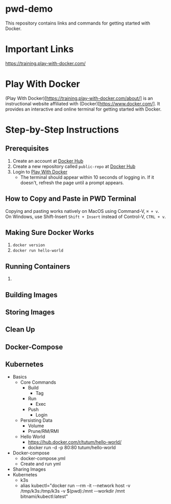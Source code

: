 # pwd-demo
This repository contains links and commands for getting started with Docker.

# Important Links
https://training.play-with-docker.com/

# Play With Docker
(Play With Docker)[https://training.play-with-docker.com/about/] is an instructional website affiliated with (Docker)[https://www.docker.com/]. It provides an interactive and online terminal for getting started with Docker. 

# Step-by-Step Instructions
## Prerequisites
1. Create an account at [Docker Hub](https://hub.docker.com)
2. Create a new repository called `public-repo` at [Docker Hub](https://cloud.docker.com/repository/create)
3. Login to [Play With Docker](https://training.play-with-docker.com/ops-s1-hello/)
    * The terminal should appear within 10 seconds of logging in. If it doesn't, refresh the page until a prompt appears. 

## How to Copy and Paste in PWD Terminal
Copying and pasting works natively on MacOS using Command-V, `⌘ + v`. On Windows, use Shift-Insert `Shift + Insert` instead of Control-V, `CTRL + v`.

## Making Sure Docker Works
1. `docker version`
2. `docker run hello-world`

## Running Containers
1. 

## Building Images

## Storing Images

## Clean Up

## Docker-Compose

## Kubernetes

- Basics
    - Core Commands
        - Build
            - Tag
        - Run
            - Exec
        - Push
            - Login
    - Persisting Data
        - Volume
        - Prune/RM/RMI
    - Hello World
        - https://hub.docker.com/r/tutum/hello-world/
        - docker run -d -p 80:80 tutum/hello-world
- Docker-compose
    - docker-compose.yml
    - Create and run yml
- Sharing Images
- Kubernetes
    - k3s
    - alias kubectl="docker run --rm -it --network host -v /tmp/k3s:/tmp/k3s -v $(pwd):/mnt --workdir /mnt bitnami/kubectl:latest"

